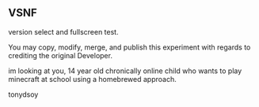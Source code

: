 ## VSNF
version select and fullscreen test.

You may copy, modify, merge, and publish this experiment with regards to crediting the original Developer.

im looking at you, 14 year old chronically online child who wants to play minecraft at school using a homebrewed approach.

tonydsoy